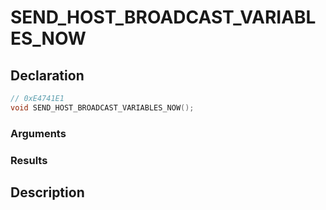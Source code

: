 # SEND_HOST_BROADCAST_VARIABLES_NOW

## Declaration
```cpp
// 0xE4741E1
void SEND_HOST_BROADCAST_VARIABLES_NOW();
```

### Arguments

### Results

## Description
